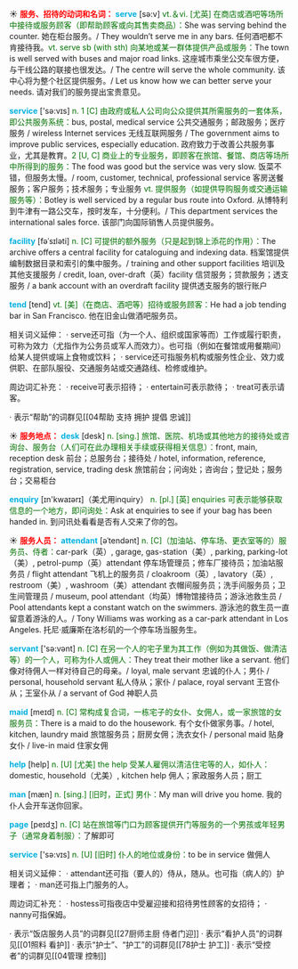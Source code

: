 ☀ <font color="red">**服务、招待的动词和名词：**</font>
<font color="sky blue">**serve**</font> [sə:v] 
<font color="rgb(227, 108, 9)">vt.＆vi. [尤英] 在商店或酒吧等场所中接待或服务顾客（即帮助顾客或向其售卖商品）：</font>She was serving behind the counter. 她在柜台服务。/ They wouldn’t serve me in any bars. 任何酒吧都不肯接待我。<font color="rgb(227, 108, 9)">vt. serve sb (with sth) 向某地或某一群体提供产品或服务：</font>The town is well served with buses and major road links. 这座城市乘坐公交车很方便，与干线公路的联接也很发达。/ The centre will serve the whole community. 该中心将为整个社区提供服务。/ Let us know how we can better serve your needs. 请对我们的服务提出宝贵意见。

<font color="sky blue">**service**</font> ['sə:vɪs] 
<font color="rgb(227, 108, 9)">n. 1 [C] 由政府或私人公司向公众提供其所需服务的一套体系，即公共服务系统：</font>bus, postal, medical service 公共交通服务；邮政服务；医疗服务 / wireless Internet services 无线互联网服务 / The government aims to improve public services, especially education. 政府致力于改善公共服务事业，尤其是教育。<font color="rgb(227, 108, 9)">2 [U, C] 商业上的专业服务，即顾客在旅馆、餐馆、商店等场所中所得到的服务：</font>The food was good but the service was very slow. 饭菜不错，但服务太慢。/ room, customer, technical, professional service 客房送餐服务；客户服务；技术服务；专业服务 <font color="rgb(227, 108, 9)">vt. 提供服务（如提供导购服务或交通运输服务等）：</font>Botley is well serviced by a regular bus route into Oxford. 从博特利到牛津有一路公交车，按时发车，十分便利。/ This department services the international sales force. 该部门向国际销售人员提供服务。
           
<font color="sky blue">**facility**</font> [fəˈsɪləti]
<font color="rgb(227, 108, 9)">n. [C] 可提供的额外服务（只是起到锦上添花的作用）：</font>The archive offers a central facility for cataloguing and indexing data. 档案馆提供编制数据目录和索引的集中服务。/ training and other support facilities 培训及其他支援服务 / credit, loan, over-draft（英）facility 信贷服务；贷款服务；透支服务 / a bank account with an overdraft facility 提供透支服务的银行账户
 
<font color="sky blue">**tend**</font> [tend] 
<font color="rgb(227, 108, 9)">vt. [美]（在商店、酒吧等）招待或服务顾客：</font>He had a job tending bar in San Francisco. 他在旧金山做酒吧服务员。

相关词义延伸：
· serve还可指（为一个人、组织或国家等而）工作或履行职责，可称为效力（尤指作为公务员或军人而效力）。也可指（例如在餐馆或用餐期间）给某人提供或端上食物或饮料；
· service还可指服务机构或服务性企业、效力或供职、在部队服役、交通服务站或交通路线、检修或维护。

周边词汇补充：
· receive可表示招待；
· entertain可表示款待；
· treat可表示请客。

· 表示“帮助”的词群见[[04帮助 支持 拥护 提倡 忠诚]]

☀ <font color="red">**服务地点：**</font>
<font color="sky blue">**desk**</font> [desk] 
<font color="rgb(227, 108, 9)">n. [sing.] 旅馆、医院、机场或其他地方的接待处或咨询台、服务台（人们可在此办理相关手续或获得相关信息）：</font>front, main, reception desk 前台；总服务台；接待处 / hotel, information, reference, registration, service, trading desk 旅馆前台；问询处；咨询台；登记处；服务台；交易柜台

<font color="sky blue">**enquiry**</font> [ɪn'kwaɪərɪ]（美尤用inquiry）
<font color="rgb(227, 108, 9)">n. [pl.] [英] enquiries 可表示能够获取信息的一个地方，即问询处：</font>Ask at enquiries to see if your bag has been handed in. 到问讯处看看是否有人交来了你的包。

☀ <font color="red">**服务人员：**</font>
<font color="sky blue">**attendant**</font> [əˈtendənt]
<font color="rgb(227, 108, 9)">n. [C]（加油站、停车场、更衣室等的）服务员、侍者：</font>car-park（英）, garage, gas-station（美）, parking, parking-lot（美）, petrol-pump（英）attendant 停车场管理员；修车厂接待员；加油站服务员 / flight attendant 飞机上的服务员 / cloakroom（英）, lavatory（英）, restroom（美）, washroom（美）attendant 衣帽间服务员；洗手间服务员；卫生间管理员 / museum, pool attendant（均英）博物馆接待员；游泳池救生员 / Pool attendants kept a constant watch on the swimmers. 游泳池的救生员一直留意着游泳的人。/ Tony Williams was working as a car-park attendant in Los Angeles. 托尼·威廉斯在洛杉矶的一个停车场当服务生。

<font color="sky blue">**servant**</font> ['sə:vənt] 
<font color="rgb(227, 108, 9)">n. [C] 在另一个人的宅子里为其工作（例如为其做饭、做清洁等）的一个人，可称为仆人或佣人：</font>They treat their mother like a servant. 他们像对待佣人一样对待自己的母亲。/ loyal, male servant 忠诚的仆人；男仆 / personal, household servant 私人侍从；家仆 / palace, royal servant 王宫仆从；王室仆从 / a servant of God 神职人员

<font color="sky blue">**maid**</font> [meɪd] 
<font color="rgb(227, 108, 9)">n. [C] 常构成复合词，一栋宅子的女仆、女佣人，或一家旅馆的女服务员：</font>There is a maid to do the housework. 有个女仆做家务事。/ hotel, kitchen, laundry maid 旅馆服务员；厨房女佣；洗衣女仆 / personal maid 贴身女仆 / live-in maid 住家女佣
           
<font color="sky blue">**help**</font> [help] 
<font color="rgb(227, 108, 9)">n. [U] [尤美] the help 受某人雇佣以清洁住宅等的人，如仆人：</font>domestic, household（尤美）, kitchen help 佣人；家政服务人员；厨工

<font color="sky blue">**man**</font> [mæn] 
<font color="rgb(227, 108, 9)">n. [sing.] [旧时，正式] 男仆：</font>My man will drive you home. 我的仆人会开车送你回家。

<font color="sky blue">**page**</font> [peɪdӡ] 
<font color="rgb(227, 108, 9)">n. [C] 站在旅馆等门口为顾客提供开门等服务的一个男孩或年轻男子（通常身着制服）：</font>了解即可

<font color="sky blue">**service**</font> ['sə:vɪs] 
<font color="rgb(227, 108, 9)">n. [U] [旧时] 仆人的地位或身份：</font>to be in service 做佣人

相关词义延伸：
· attendant还可指（要人的）侍从，随从。也可指（病人的）护理者；
· man还可指上门服务的人。

周边词汇补充：
· hostess可指夜店中受雇迎接和招待男性顾客的女招待；
· nanny可指保姆。

· 表示“饭店服务人员”的词群见[[27厨师主厨 侍者门迎]]
· 表示“看护人员”的词群见[[01照料 看护]]
· 表示“护士”、“护工”的词群见[[78护士 护工]]
· 表示“受控者”的词群见[[04管理 控制]]
